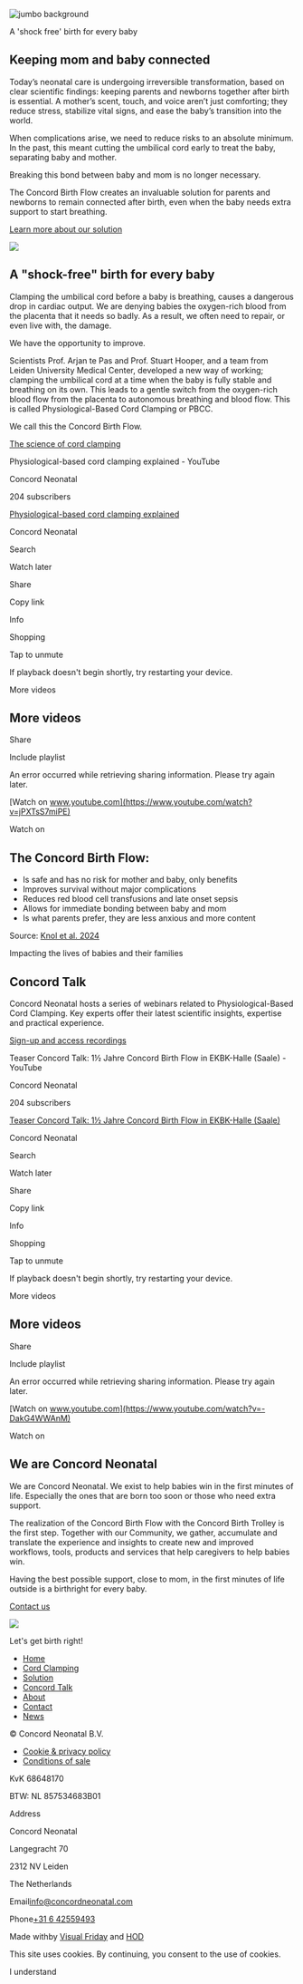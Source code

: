 ![jumbo background](https://www.datocms-assets.com/7412/1539124502-concord-web-photos-01.png?fit=crop&h=640&w=1600&crop=faces&auto=compress,format)

A 'shock free' birth for every baby

## Keeping mom and baby connected

Today’s neonatal care is undergoing irreversible transformation, based on clear scientific findings: keeping parents and newborns together after birth is essential. A mother’s scent, touch, and voice aren’t just comforting; they reduce stress, stabilize vital signs, and ease the baby’s transition into the world.

When complications arise, we need to reduce risks to an absolute minimum. In the past, this meant cutting the umbilical cord early to treat the baby, separating baby and mother.

Breaking this bond between baby and mom is no longer necessary.

The Concord Birth Flow creates an invaluable solution for parents and newborns to remain connected after birth, even when the baby needs extra support to start breathing.

[Learn more about our solution](https://concordneonatal.com/solution)

![](https://www.datocms-assets.com/7412/1747124756-delivery-room-scene.png?w=600&auto=compress,format)

## A "shock-free" birth for every baby

Clamping the umbilical cord before a baby is breathing, causes a dangerous drop in cardiac output. We are denying babies the oxygen-rich blood from the placenta that it needs so badly. As a result, we often need to repair, or even live with, the damage.

We have the opportunity to improve.

Scientists Prof. Arjan te Pas and Prof. Stuart Hooper, and a team from Leiden University Medical Center, developed a new way of working; clamping the umbilical cord at a time when the baby is fully stable and breathing on its own. This leads to a gentle switch from the oxygen-rich blood flow from the placenta to autonomous breathing and blood flow. This is called Physiological-Based Cord Clamping or PBCC.

We call this the Concord Birth Flow.

[The science of cord clamping](https://concordneonatal.com/cordclamping)

Physiological-based cord clamping explained - YouTube

Concord Neonatal

204 subscribers

[Physiological-based cord clamping explained](https://www.youtube.com/watch?v=jPXTsS7miPE)

Concord Neonatal

Search

Watch later

Share

Copy link

Info

Shopping

Tap to unmute

If playback doesn't begin shortly, try restarting your device.

More videos

## More videos

Share

Include playlist

An error occurred while retrieving sharing information. Please try again later.

[Watch on www.youtube.com](https://www.youtube.com/watch?v=jPXTsS7miPE)

Watch on

## The Concord Birth Flow:

- Is safe and has no risk for mother and baby, only benefits
- Improves survival without major complications
- Reduces red blood cell transfusions and late onset sepsis
- Allows for immediate bonding between baby and mom
- Is what parents prefer, they are less anxious and more content

Source: [Knol et al. 2024](https://concordneonatal.com/news/abc3-study/)

Impacting the lives of babies and their families

## Concord Talk

Concord Neonatal hosts a series of webinars related to Physiological-Based Cord Clamping. Key experts offer their latest scientific insights, expertise and practical experience.

[Sign-up and access recordings](https://concordneonatal.com/concord-talk)

Teaser Concord Talk: 1½ Jahre Concord Birth Flow in EKBK-Halle (Saale) - YouTube

Concord Neonatal

204 subscribers

[Teaser Concord Talk: 1½ Jahre Concord Birth Flow in EKBK-Halle (Saale)](https://www.youtube.com/watch?v=-DakG4WWAnM)

Concord Neonatal

Search

Watch later

Share

Copy link

Info

Shopping

Tap to unmute

If playback doesn't begin shortly, try restarting your device.

More videos

## More videos

Share

Include playlist

An error occurred while retrieving sharing information. Please try again later.

[Watch on www.youtube.com](https://www.youtube.com/watch?v=-DakG4WWAnM)

Watch on

## We are Concord Neonatal

We are Concord Neonatal. We exist to help babies win in the first minutes of life. Especially the ones that are born too soon or those who need extra support.

The realization of the Concord Birth Flow with the Concord Birth Trolley is the first step. Together with our Community, we gather, accumulate and translate the experience and insights to create new and improved workflows, tools, products and services that help caregivers to help babies win.

Having the best possible support, close to mom, in the first minutes of life outside is a birthright for every baby.

[Contact us](https://concordneonatal.com/contact)

![](https://www.datocms-assets.com/7412/1538430560-concord-logo-home-bottom.png?w=600&auto=compress,format)

Let's get birth right!

- [Home](https://concordneonatal.com/)
- [Cord Clamping](https://concordneonatal.com/cordclamping)
- [Solution](https://concordneonatal.com/solution)
- [Concord Talk](https://concordneonatal.com/concord-talk)
- [About](https://concordneonatal.com/about)
- [Contact](https://concordneonatal.com/contact)
- [News](https://concordneonatal.com/news-and-events)

© Concord Neonatal B.V.

- [Cookie & privacy policy](https://www.datocms-assets.com/7412/1685517229-privacy-policy.pdf)
- [Conditions of sale](https://www.datocms-assets.com/7412/1737731981-concord-neonatal-general-conditions-of-commercial-sale-v5-0-jan-2025.pdf)

KvK 68648170

BTW: NL 857534683B01

Address

Concord Neonatal

Langegracht 70

2312 NV Leiden

The Netherlands

Email[info@concordneonatal.com](mailto:info@concordneonatal.com)

Phone[+31 6 42559493](tel:+31642559493)

Made with️by [Visual Friday](http://visualfriday.nl/) and [HOD](https://head-of-design.co.uk/)

This site uses cookies. By continuing, you consent to the use of cookies.

I understand